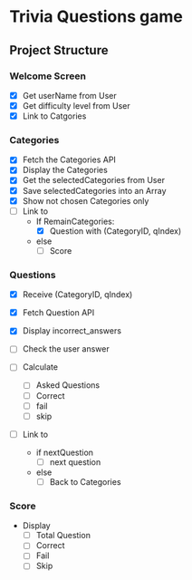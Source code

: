 # Trivia Questions game

## Project Structure

### Welcome Screen 

- [x] Get userName from User
- [x] Get difficulty level from User
- [x] Link to Catgories

### Categories

- [x] Fetch the Categories API
- [x] Display the Categories
- [x] Get the selectedCategories from User
- [x] Save selectedCategories into an Array
- [x] Show not chosen Categories only
- [ ] Link to
    - If RemainCategories:
        - [x] Question with (CategoryID, qIndex)
    - else
        - [ ] Score
         
### Questions

- [x] Receive (CategoryID, qIndex)
- [x] Fetch Question API
- [x] Display incorrect_answers
- [ ] Check the user answer

- [ ] Calculate
    - [ ] Asked Questions
    - [ ] Correct
    - [ ] fail
    - [ ] skip 
- [ ] Link to
    - if nextQuestion
        - [ ] next question
    - else
        - [ ] Back to Categories
### Score

- Display
    - [ ] Total Question
    - [ ] Correct
    - [ ] Fail
    - [ ] Skip
